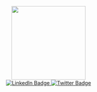 <div id="header" align="center">
  <img src='https://media.giphy.com/media/ho0xXatV7b3Fo1ZRXN/giphy.gif' width="200"/>
</div>

<div id="badges" align='center'>
  <a href="https://www.linkedin.com/in/dexter-matis-430261243/">
    <img src="https://img.shields.io/badge/LinkedIn-blue?style=for-the-badge&logo=linkedin&logoColor=white" alt="LinkedIn Badge"/>
  </a>
  <a href="https://twitter.com/DexterMatis0489">
    <img src="https://img.shields.io/badge/Twitter-blue?style=for-the-badge&logo=twitter&logoColor=white" alt="Twitter Badge"/>
  </a>
</div>



